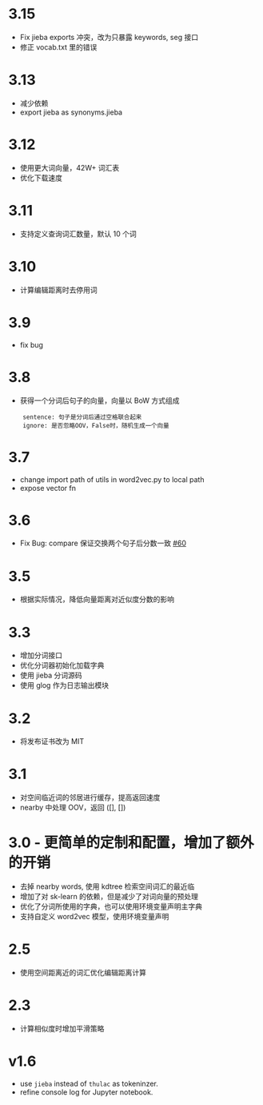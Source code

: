 # 3.15

- Fix jieba exports 冲突，改为只暴露 keywords, seg 接口
- 修正 vocab.txt 里的错误

# 3.13

- 减少依赖
- export jieba as synonyms.jieba

# 3.12

- 使用更大词向量，42W+ 词汇表
- 优化下载速度

# 3.11

- 支持定义查询词汇数量，默认 10 个词

# 3.10

- 计算编辑距离时去停用词

# 3.9

- fix bug

# 3.8

- 获得一个分词后句子的向量，向量以 BoW 方式组成

```
    sentence: 句子是分词后通过空格联合起来
    ignore: 是否忽略OOV，False时，随机生成一个向量
```

# 3.7

- change import path of utils in word2vec.py to local path
- expose vector fn

# 3.6

- Fix Bug: compare 保证交换两个句子后分数一致 [#60](https://github.com/huyingxi/Synonyms/issues/60)

# 3.5

- 根据实际情况，降低向量距离对近似度分数的影响

# 3.3

- 增加分词接口
- 优化分词器初始化加载字典
- 使用 jieba 分词源码
- 使用 glog 作为日志输出模块

# 3.2

- 将发布证书改为 MIT

# 3.1

- 对空间临近词的邻居进行缓存，提高返回速度
- nearby 中处理 OOV，返回 ([], [])

# 3.0 - 更简单的定制和配置，增加了额外的开销

- 去掉 nearby words, 使用 kdtree 检索空间词汇的最近临
- 增加了对 sk-learn 的依赖，但是减少了对词向量的预处理
- 优化了分词所使用的字典，也可以使用环境变量声明主字典
- 支持自定义 word2vec 模型，使用环境变量声明

# 2.5

- 使用空间距离近的词汇优化编辑距离计算

# 2.3

- 计算相似度时增加平滑策略

# v1.6

- use `jieba` instead of `thulac` as tokeninzer.
- refine console log for Jupyter notebook.
